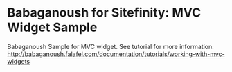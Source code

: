 Babaganoush for Sitefinity: MVC Widget Sample
=============================================

Babaganoush Sample for MVC widget. See tutorial for more information: http://babaganoush.falafel.com/documentation/tutorials/working-with-mvc-widgets

